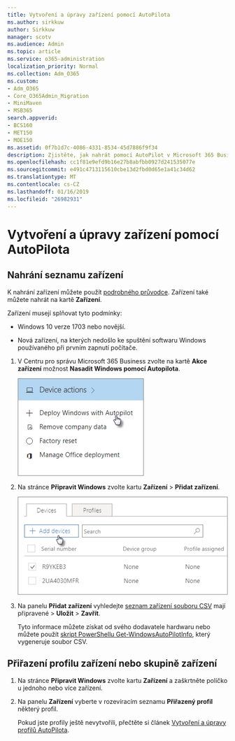 ```yaml
---
title: Vytvoření a úpravy zařízení pomocí AutoPilota
ms.author: sirkkuw
author: Sirkkuw
manager: scotv
ms.audience: Admin
ms.topic: article
ms.service: o365-administration
localization_priority: Normal
ms.collection: Adm_O365
ms.custom:
- Adm_O365
- Core_O365Admin_Migration
- MiniMaven
- MSB365
search.appverid:
- BCS160
- MET150
- MOE150
ms.assetid: 0f7b1d7c-4086-4331-8534-45d7886f9f34
description: Zjistěte, jak nahrát pomocí AutoPilot v Microsoft 365 Business zařízení. Můžete přiřadit profil zařízení nebo skupiny zařízení.
ms.openlocfilehash: cc1f81e9efd9b16e27b8abfbb0927d241535077e
ms.sourcegitcommit: e491c4713115610cbe13d2fbd0d65e1a41c34d62
ms.translationtype: MT
ms.contentlocale: cs-CZ
ms.lasthandoff: 01/16/2019
ms.locfileid: "26982931"
---
```

# <a name="create-and-edit-autopilot-devices"></a>Vytvoření a úpravy zařízení pomocí AutoPilota

## <a name="upload-a-list-of-devices"></a>Nahrání seznamu zařízení

K nahrání zařízení můžete použít [podrobného průvodce](add-autopilot-devices-and-profile.md). Zařízení také můžete nahrát na kartě **Zařízení**. 
  
Zařízení musejí splňovat tyto podmínky:
  
- Windows 10 verze 1703 nebo novější.
    
- Nová zařízení, na kterých nedošlo ke spuštění softwaru Windows používaného při prvním zapnutí počítače.
    
1. V Centru pro správu Microsoft 365 Business zvolte na kartě **Akce zařízení** možnost **Nasadit Windows pomocí Autopilota**. 
    
    ![On the Device actions card, choose Deploy Windows with Autopilot.](media/160d5c2a-11a8-48f9-a8aa-70f084b85448.png)
  
2. Na stránce **Připravit Windows** zvolte kartu **Zařízení** \> **Přidat zařízení**.
    
    ![In the Devices tab, choose Add devices.](media/6ba81e22-c873-40ad-8a72-ce64d15ea6ba.png)
  
3. Na panelu **Přidat zařízení** vyhledejte [seznam zařízení souboru CSV](https://support.office.com/article/932e3676-2491-49f0-9177-d893d2f5276e) mají připravené \> **Uložit** \> **Zavřít**.
    
    Tyto informace můžete získat od svého dodavatele hardwaru nebo můžete použít [skript PowerShellu Get-WindowsAutoPilotInfo](https://www.powershellgallery.com/packages/Get-WindowsAutoPilotInfo), který vygeneruje soubor CSV. 
    
## <a name="assign-a-profile-to-a-device-or-a-group-of-devices"></a>Přiřazení profilu zařízení nebo skupině zařízení

1. Na stránce **Připravit Windows** zvolte kartu **Zařízení** a zaškrtněte políčko u jednoho nebo více zařízení. 
    
2. Na panelu **Zařízení** vyberte v rozevíracím seznamu **Přiřazený profil** některý profil. 
    
    Pokud jste profily ještě nevytvořili, přečtěte si článek [Vytvoření a úpravy profilů AutoPilota](create-and-edit-autopilot-profiles.md). 
    
